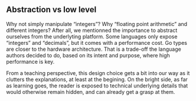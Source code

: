 ## Abstraction vs low level

Why not simply manipulate “integers”? Why “floating point arithmetic” and different integers? After all, we mentionned the importance to abstract ourselves from the underlyting platform. Some languages only expose “integers” and “decimals”, but it comes with a performance cost. Go types are closer to the hardware architecture. That is a trade-off the language authors decided to do, based on its intent and purpose, where high performance is key.

From a teaching perspective, this design choice gets a bit into our way as it clutters the explanations, at least at the begining. On the bright side, as far as learning goes, the reader is exposed to technical underlying details that would otherwise remain hidden, and can already get a grasp at them.
